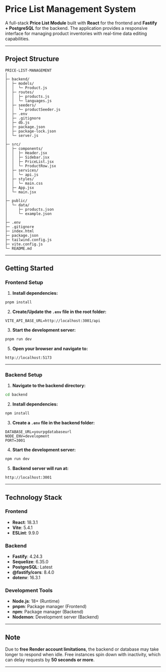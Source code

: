 # Price List Management System

A full-stack **Price List Module** built with **React** for the frontend and **Fastify + PostgreSQL** for the backend. The application provides a responsive interface for managing product inventories with real-time data editing capabilities.

---

##  Project Structure

```
PRICE-LIST-MANAGEMENT
│
├─ backend/
│  ├─ models/
│  │  └─ Product.js
│  ├─ routes/
│  │  ├─ products.js
│  │  └─ languages.js
│  ├─ seeders/
│  │  └─ productSeeder.js
│  ├─ .env
│  ├─ .gitignore
│  ├─ db.js
│  ├─ package.json
│  ├─ package-lock.json
│  └─ server.js
│
├─ src/
│  ├─ components/
│  │  ├─ Header.jsx
│  │  ├─ Sidebar.jsx
│  │  ├─ PriceList.jsx
│  │  └─ ProductRow.jsx
│  ├─ services/
│  │  └─ api.js
│  ├─ styles/
│  │  └─ main.css
│  ├─ App.jsx
│  └─ main.jsx
│
├─ public/
│  └─ data/
│     ├─ products.json
│     └─ example.json
│
├─ .env
├─ .gitignore
├─ index.html
├─ package.json
├─ tailwind.config.js
├─ vite.config.js
└─ README.md
```

---

## Getting Started

### Frontend Setup


1. **Install dependencies:**

```bash
pnpm install
```

2. **Create/Update the `.env` file in the root folder:**

```env
VITE_API_BASE_URL=http://localhost:3001/api
```

3. **Start the development server:**

```bash
pnpm run dev
```

5. **Open your browser and navigate to:**

```
http://localhost:5173
```

---

### Backend Setup

1. **Navigate to the backend directory:**

```bash
cd backend
```

2. **Install dependencies:**

```bash
npm install
```

3. **Create a `.env` file in the backend folder:**

```env
DATABASE_URL=yourpgdatabaseurl
NODE_ENV=development
PORT=3001
```


4. **Start the development server:**

```bash
npm run dev
```

5. **Backend server will run at:**

```
http://localhost:3001
```

---

## Technology Stack

### Frontend
* **React**: 18.3.1
* **Vite**: 5.4.1 
* **ESLint**: 9.9.0

### Backend
* **Fastify**: 4.24.3 
* **Sequelize**: 6.35.0 
* **PostgreSQL**: Latest 
* **@fastify/cors**: 8.4.0 
* **dotenv**: 16.3.1 

### Development Tools
* **Node.js**: 18+ (Runtime)
* **pnpm**: Package manager (Frontend)
* **npm**: Package manager (Backend)
* **Nodemon**: Development server (Backend)

---
## Note

Due to **free Render account limitations**, the backend or database may take longer to respond when idle.
Free instances spin down with inactivity, which can delay requests by **50 seconds or more**.

---